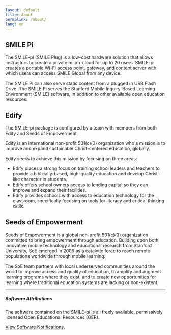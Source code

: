 ```yaml
---
layout: default
title: About
permalink: /about/
lang: en
---
```

## SMILE Pi

The SMILE-pi (SMILE Plug) is a low-cost hardware solution that allows instructors to create a private micro-cloud for up to 20 users. 
SMILE-pi creates a portable Wi-Fi access point, gateway, and content server with which users can access SMILE Global from any device. 

The SMILE Pi can also serve static content from a plugged in USB Flash Drive.
The SMILE Pi serves the Stanford Mobile Inquiry-Based Learning Environment (SMILE) software, in addition to other available open education resources. 

## Edify

The SMILE-pi package is configured by a team with members from both Edify and Seeds of Empowerment. 

Edify is an international non-profit 501(c)(3) organization who's mission is to improve and expand sustainable Christ-centered education, globally. 

Edify seeks to achieve this mission by focusing on three areas: 
 * Edify places a strong focus on training school leaders and teachers to provide a biblically-based, high-quality education and develop Christ-like character in students. 
 * Edify offers school owners access to lending capital so they can improve and expand their facilities.
 * Edify provides schools with access to education technology for the classroom, specifically focusing on tools for literacy and critical thinking skills.

## Seeds of Empowerment

Seeds of Empowerment is a global non-profit 501(c)(3) organization committed to bring empowerment through education. 
Building upon both innovative mobile technology and educational research from Stanford University, 
SoE emerged in 2009 as a catalytic force to reach remote populations worldwide through mobile learning.

The SoE team partners with local underserved communities around the world to improve access and quality of education, to amplify and augment learning programs where they exist, and to create new opportunities for learning where traditional education systems are lacking or non-existent.

---

##### Software Attributions
The software contained on the SMILE-pi is all freely available, permissively licensed Open Educational Resources (OER).

[View Software Notifications](/attributions).